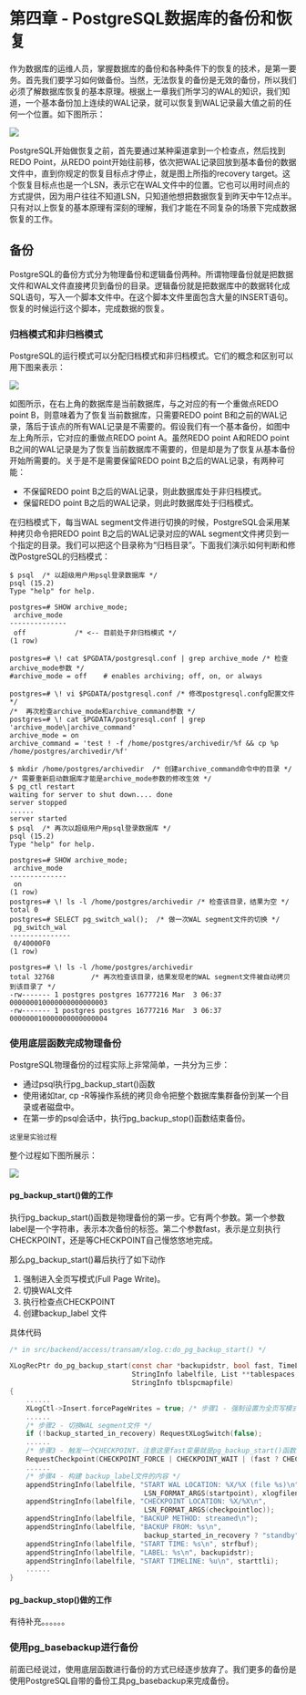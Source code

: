 # 第四章 - PostgreSQL数据库的备份和恢复

作为数据库的运维人员，掌握数据库的备份和各种条件下的恢复的技术，是第一要务。首先我们要学习如何做备份。当然，无法恢复的备份是无效的备份，所以我们必须了解数据库恢复的基本原理。根据上一章我们所学习的WAL的知识，我们知道，一个基本备份加上连续的WAL记录，就可以恢复到WAL记录最大值之前的任何一个位置。如下图所示：

![](d0030.svg)

PostgreSQL开始做恢复之前，首先要通过某种渠道拿到一个检查点，然后找到REDO Point，从REDO point开始往前移，依次把WAL记录回放到基本备份的数据文件中，直到你规定的恢复目标点才停止，就是图上所指的recovery target。这个恢复目标点也是一个LSN，表示它在WAL文件中的位置。它也可以用时间点的方式提供，因为用户往往不知道LSN，只知道他想把数据恢复到昨天中午12点半。只有对以上恢复的基本原理有深刻的理解，我们才能在不同复杂的场景下完成数据恢复的工作。

## 备份

PostgreSQL的备份方式分为物理备份和逻辑备份两种。所谓物理备份就是把数据文件和WAL文件直接拷贝到备份的目录。逻辑备份就是把数据库中的数据转化成SQL语句，写入一个脚本文件中。在这个脚本文件里面包含大量的INSERT语句。恢复的时候运行这个脚本，完成数据的恢复。

### 归档模式和非归档模式

PostgreSQL的运行模式可以分配归档模式和非归档模式。它们的概念和区别可以用下图来表示：

![](d0043.svg)

如图所示，在右上角的数据库是当前数据库，与之对应的有一个重做点REDO point B，则意味着为了恢复当前数据库，只需要REDO point B和之前的WAL记录，落后于该点的所有WAL记录是不需要的。假设我们有一个基本备份，如图中左上角所示，它对应的重做点REDO point A。虽然REDO point A和REDO point B之间的WAL记录是为了恢复当前数据库不需要的，但是却是为了恢复从基本备份开始所需要的。关于是不是需要保留REDO point B之后的WAL记录，有两种可能：
- 不保留REDO point B之后的WAL记录，则此数据库处于非归档模式。
- 保留REDO point B之后的WAL记录，则此时数据库处于归档模式。

在归档模式下，每当WAL segment文件进行切换的时候，PostgreSQL会采用某种拷贝命令把REDO point B之后的WAL记录对应的WAL segment文件拷贝到一个指定的目录。我们可以把这个目录称为“归档目录”。下面我们演示如何判断和修改PostgreSQL的归档模式：
```
$ psql  /* 以超级用户用psql登录数据库 */
psql (15.2)
Type "help" for help.

postgres=# SHOW archive_mode;
 archive_mode
--------------
 off            /* <-- 目前处于非归档模式 */
(1 row)

postgres=# \! cat $PGDATA/postgresql.conf | grep archive_mode /* 检查archive_mode参数 */
#archive_mode = off    # enables archiving; off, on, or always

postgres=# \! vi $PGDATA/postgresql.conf /* 修改postgresql.confg配置文件 */
/*  再次检查archive_mode和archive_command参数 */
postgres=# \! cat $PGDATA/postgresql.conf | grep 'archive_mode\|archive_command'
archive_mode = on
archive_command = 'test ! -f /home/postgres/archivedir/%f && cp %p /home/postgres/archivedir/%f'

$ mkdir /home/postgres/archivedir  /* 创建archive_command命令中的目录 */
/* 需要重新启动数据库才能是archive_mode参数的修改生效 */
$ pg_ctl restart
waiting for server to shut down.... done
server stopped
......
server started
$ psql  /* 再次以超级用户用psql登录数据库 */
psql (15.2)
Type "help" for help.

postgres=# SHOW archive_mode;
 archive_mode
--------------
 on
(1 row)
postgres=# \! ls -l /home/postgres/archivedir /* 检查该目录，结果为空 */
total 0
postgres=# SELECT pg_switch_wal();  /* 做一次WAL segment文件的切换 */
 pg_switch_wal
---------------
 0/40000F0
(1 row)

postgres=# \! ls -l /home/postgres/archivedir 
total 32768         /* 再次检查该目录，结果发现老的WAL segment文件被自动拷贝到该目录了 */
-rw------- 1 postgres postgres 16777216 Mar  3 06:37 000000010000000000000003
-rw------- 1 postgres postgres 16777216 Mar  3 06:37 000000010000000000000004

```

### 使用底层函数完成物理备份

PostgreSQL物理备份的过程实际上非常简单，一共分为三步：
- 通过psql执行pg_backup_start()函数
- 使用诸如tar, cp -R等操作系统的拷贝命令把整个数据库集群备份到某一个目录或者磁盘中。
- 在第一步的psql会话中，执行pg_backup_stop()函数结束备份。

```
这里是实验过程
```
整个过程如下图所展示：

![](d0036.svg)

#### pg_backup_start()做的工作

执行pg_backup_start()函数是物理备份的第一步。它有两个参数。第一个参数label是一个字符串，表示本次备份的标签。第二个参数fast，表示是立刻执行CHECKPOINT，还是等CHECKPOINT自己慢悠悠地完成。

那么pg_backup_start()幕后执行了如下动作
1. 强制进入全页写模式(Full Page Write)。
2. 切换WAL文件
3. 执行检查点CHECKPOINT
4. 创建backup_label 文件

具体代码
```c
/* in src/backend/access/transam/xlog.c:do_pg_backup_start() */

XLogRecPtr do_pg_backup_start(const char *backupidstr, bool fast, TimeLineID *starttli_p,
                              StringInfo labelfile, List **tablespaces,
                              StringInfo tblspcmapfile)
{
    ......
    XLogCtl->Insert.forcePageWrites = true; /* 步骤1 - 强制设置为全页写模式 FPW = true */
    ......
    /* 步骤2 - 切换WAL segment文件 */
    if (!backup_started_in_recovery) RequestXLogSwitch(false);
    ......
    /* 步骤3 - 触发一个CHECKPOINT，注意这里fast变量就是pg_backup_start()函数的第二个参数 */
    RequestCheckpoint(CHECKPOINT_FORCE | CHECKPOINT_WAIT | (fast ? CHECKPOINT_IMMEDIATE : 0));
    ......
    /* 步骤4 - 构建 backup_label文件的内容 */
    appendStringInfo(labelfile, "START WAL LOCATION: %X/%X (file %s)\n",
                                 LSN_FORMAT_ARGS(startpoint), xlogfilename);
    appendStringInfo(labelfile, "CHECKPOINT LOCATION: %X/%X\n",
                                 LSN_FORMAT_ARGS(checkpointloc));
    appendStringInfo(labelfile, "BACKUP METHOD: streamed\n");
    appendStringInfo(labelfile, "BACKUP FROM: %s\n",
                                 backup_started_in_recovery ? "standby" : "primary");
    appendStringInfo(labelfile, "START TIME: %s\n", strfbuf);
    appendStringInfo(labelfile, "LABEL: %s\n", backupidstr);
    appendStringInfo(labelfile, "START TIMELINE: %u\n", starttli);
    ......
}
```
#### pg_backup_stop()做的工作

有待补充。。。。。。

### 使用pg_basebackup进行备份

前面已经说过，使用底层函数进行备份的方式已经逐步放弃了。我们更多的备份是使用PostgreSQL自带的备份工具pg_basebackup来完成备份。


